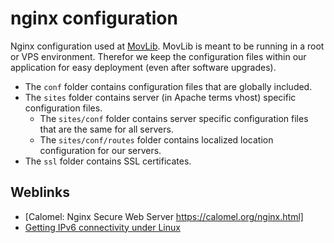# nginx configuration
Nginx configuration used at [MovLib](http://movlib.org/). MovLib is meant to be running in a root or VPS environment.
Therefor we keep the configuration files within our application for easy deployment (even after software upgrades).

* The `conf` folder contains configuration files that are globally included.
* The `sites` folder contains server (in Apache terms vhost) specific configuration files.
  * The `sites/conf` folder contains server specific configuration files that are the same for all servers.
  * The `sites/conf/routes` folder contains localized location configuration for our servers.
* The `ssl` folder contains SSL certificates.

## Weblinks
* [Calomel: Nginx Secure Web Server https://calomel.org/nginx.html]
* [Getting IPv6 connectivity under Linux](http://www.pps.univ-paris-diderot.fr/~jch/software/ipv6-connectivity.html)
